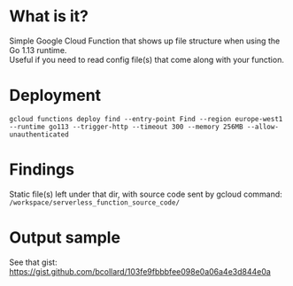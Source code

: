 # What is it?
Simple Google Cloud Function that shows up file structure when using the Go 1.13 runtime. \
Useful if you need to read config file(s) that come along with your function.

# Deployment
`gcloud functions deploy find --entry-point Find --region europe-west1 --runtime go113 --trigger-http --timeout 300 --memory 256MB --allow-unauthenticated`

# Findings
Static file(s) left under that dir, with source code sent by gcloud command: `/workspace/serverless_function_source_code/`

# Output sample
See that gist: https://gist.github.com/bcollard/103fe9fbbbfee098e0a06a4e3d844e0a
